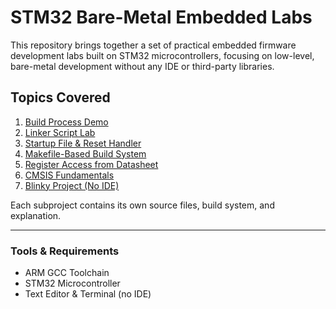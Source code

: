 # STM32 Bare-Metal Embedded Labs

This repository brings together a set of practical embedded firmware development labs 
built on STM32 microcontrollers, focusing on low-level, bare-metal development without any IDE or third-party libraries.

## Topics Covered

1. [Build Process Demo](./build-process-demo/)
2. [Linker Script Lab](./linker-script-lab/)
3. [Startup File & Reset Handler](./startup-file-demo/)
4. [Makefile-Based Build System](./makefile-build-system/)
5. [Register Access from Datasheet](./register-access/)
6. [CMSIS Fundamentals](./cmsis-foundation/)
7. [Blinky Project (No IDE)](./blinky-no-ide/)

Each subproject contains its own source files, build system, and explanation.

---

### Tools & Requirements
- ARM GCC Toolchain
- STM32 Microcontroller
- Text Editor & Terminal (no IDE)
